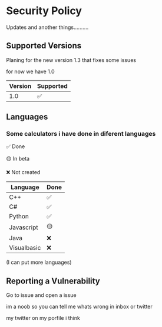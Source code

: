 # Security Policy

Updates and another things..........

## Supported Versions

Planing for the new version 1.3 that fixes some issues

for now we have 1.0


| Version | Supported          | 
| ------- | ------------------ | 
| 1.0     | :white_check_mark: | 


## Languages

### Some calculators i have done in diferent languages
:white_check_mark:  Done

:yellow_circle:  In beta

:x: Not created

|Language | Done |
|---------|---------------|
| C++         | :white_check_mark:|
| C#          | :white_check_mark: |
| Python      | :white_check_mark: |
| Javascript  | :yellow_circle: |
| Java        | :x: |
| Visualbasic | :x: |

(I can put more languages)

## Reporting a Vulnerability
Go to issue and open a issue

im a noob so you can tell me whats wrong in inbox or twitter

my twitter on my porfile i think
